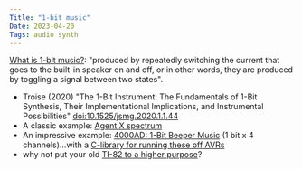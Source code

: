 ```yaml
---
Title: "1-bit music"
Date: 2023-04-20
Tags: audio synth 
---
```


[What is 1-bit music?](https://www.ludomusicology.org/2018/12/09/what-is-1-bit-music/): "produced by repeatedly switching the current that goes to the built-in speaker on and off, or in other words, they are produced by toggling a signal between two states".

* Troise (2020) "The 1-Bit Instrument: The Fundamentals of 1-Bit Synthesis, Their Implementational Implications, and Instrumental Possibilities" [doi:10.1525/jsmg.2020.1.1.44](https://doi.org/10.1525/jsmg.2020.1.1.44)
* A classic example: [Agent X spectrum](https://www.youtube.com/watch?v=JOZ8rbmlWrk)
* An impressive example: [4000AD: 1-Bit Beeper Music](https://www.youtube.com/watch?v=vyv-fcJSEWs) (1 bit x 4 channels)...with a [C-library for running these off AVRs](https://github.com/protodomemusic/mmml)
* why not put your old [TI-82 to a higher purpose](https://www.youtube.com/watch?v=I6G0CnBSWVk)?